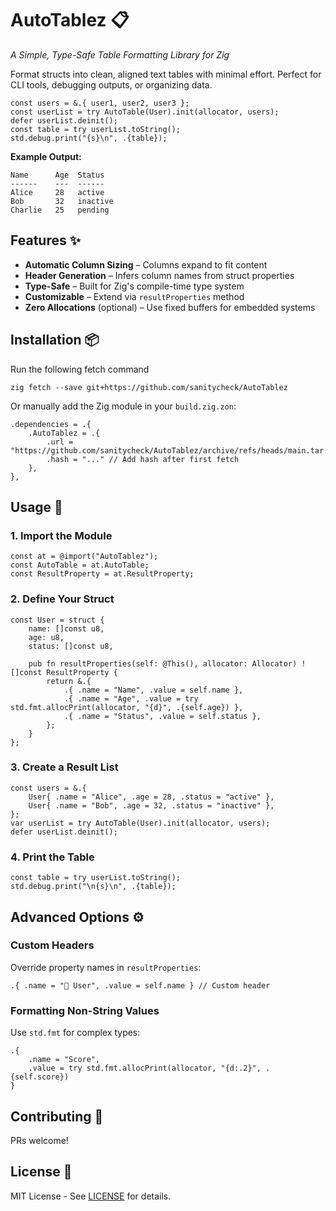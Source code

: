 # AutoTablez 📋  
*A Simple, Type-Safe Table Formatting Library for Zig*

Format structs into clean, aligned text tables with minimal effort. Perfect for CLI tools, debugging outputs, or organizing data.

```zig
const users = &.{ user1, user2, user3 };
const userList = try AutoTable(User).init(allocator, users);
defer userList.deinit();
const table = try userList.toString();
std.debug.print("{s}\n", .{table});
```

**Example Output:**  
```
Name      Age  Status  
------    ---  ------  
Alice     28   active  
Bob       32   inactive  
Charlie   25   pending
```

## Features ✨  
- **Automatic Column Sizing** – Columns expand to fit content  
- **Header Generation** – Infers column names from struct properties  
- **Type-Safe** – Built for Zig's compile-time type system  
- **Customizable** – Extend via `resultProperties` method  
- **Zero Allocations** (optional) – Use fixed buffers for embedded systems  

## Installation 📦  
Run the following fetch command
```
zig fetch --save git+https://github.com/sanitycheck/AutoTablez
```
Or manually add the Zig module in your `build.zig.zon`:  
```zig
.dependencies = .{
    .AutoTablez = .{
        .url = "https://github.com/sanitycheck/AutoTablez/archive/refs/heads/main.tar.gz",
        .hash = "..." // Add hash after first fetch
    },
},
```

## Usage 🚀  
### 1. Import the Module
```zig
const at = @import("AutoTablez");
const AutoTable = at.AutoTable;
const ResultProperty = at.ResultProperty;
```
### 2. Define Your Struct  
```zig
const User = struct {
    name: []const u8,
    age: u8,
    status: []const u8,

    pub fn resultProperties(self: @This(), allocator: Allocator) ![]const ResultProperty {
        return &.{
            .{ .name = "Name", .value = self.name },
            .{ .name = "Age", .value = try std.fmt.allocPrint(allocator, "{d}", .{self.age}) },
            .{ .name = "Status", .value = self.status },
        };
    }
};
```

### 3. Create a Result List  
```zig
const users = &.{
    User{ .name = "Alice", .age = 28, .status = "active" },
    User{ .name = "Bob", .age = 32, .status = "inactive" },
};
var userList = try AutoTable(User).init(allocator, users);
defer userList.deinit();
```

### 4. Print the Table  
```zig
const table = try userList.toString();
std.debug.print("\n{s}\n", .{table});
```

## Advanced Options ⚙️  

### Custom Headers  
Override property names in `resultProperties`:  
```zig
.{ .name = "👑 User", .value = self.name } // Custom header
```

### Formatting Non-String Values  
Use `std.fmt` for complex types:  
```zig
.{ 
    .name = "Score", 
    .value = try std.fmt.allocPrint(allocator, "{d:.2}", .{self.score}) 
}
```

## Contributing 🤝  
PRs welcome!

## License 📄  
MIT License - See [LICENSE](LICENSE) for details.